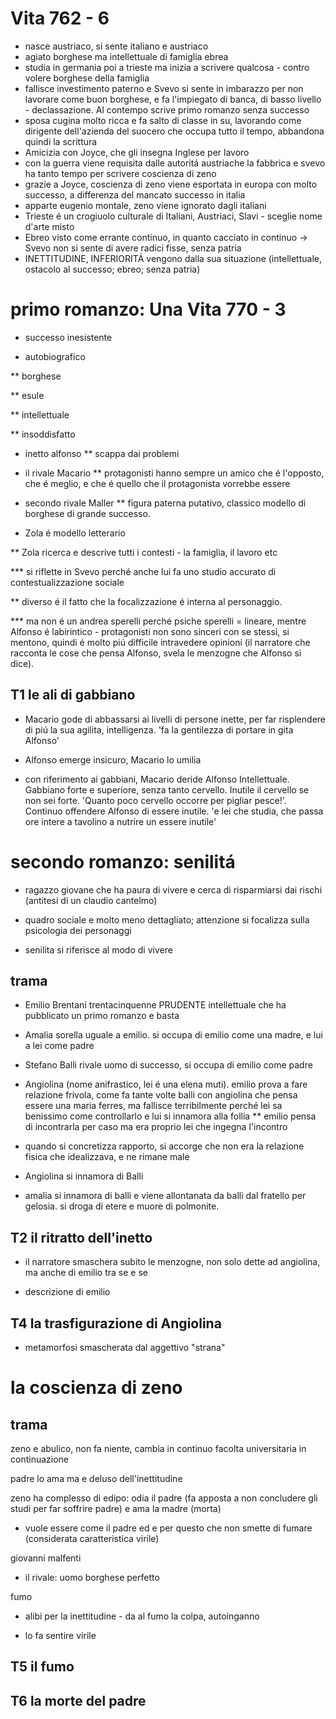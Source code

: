 # Vita 762 - 6
* nasce austriaco, si sente italiano e austriaco
* agiato borghese ma intellettuale di famiglia ebrea
* studia in germania poi a trieste ma inizia a scrivere qualcosa - contro volere borghese della famiglia
* fallisce investimento paterno e Svevo si sente in imbarazzo per non lavorare come buon borghese, e fa l'impiegato di banca, di basso livello - declassazione. Al contempo scrive primo romanzo senza successo
* sposa cugina molto ricca e fa salto di classe in su, lavorando come dirigente dell'azienda del suocero che occupa tutto il tempo, abbandona quindi la scrittura
* Amicizia con Joyce, che gli insegna Inglese per lavoro
* con la guerra viene requisita dalle autoritá austriache la fabbrica e svevo ha tanto tempo per scrivere coscienza di zeno
* grazie a Joyce, coscienza di zeno viene esportata in europa con molto successo, a differenza del mancato successo in italia
* apparte eugenio montale, zeno viene ignorato dagli italiani
* Trieste é un crogiuolo culturale di Italiani, Austriaci, Slavi - sceglie nome d'arte misto
* Ebreo visto come errante continuo, in quanto cacciato in continuo -> Svevo non si sente di avere radici fisse, senza patria
* INETTITUDINE, INFERIORITÁ vengono dalla sua situazione (intellettuale, ostacolo al successo; ebreo; senza patria)
# primo romanzo: Una Vita 770 - 3

* successo inesistente

* autobiografico

** borghese

** esule

** intellettuale

** insoddisfatto

* inetto alfonso
** scappa dai problemi

* il rivale Macario
** protagonisti hanno sempre un amico che é l'opposto, che é meglio, e che é quello che il protagonista vorrebbe essere

* secondo rivale Maller
** figura paterna putativo, classico modello di borghese di grande successo.

* Zola é modello letterario

** Zola ricerca e descrive tutti i contesti - la famiglia, il lavoro etc

*** si riflette in Svevo perché anche lui fa uno studio accurato di contestualizzazione sociale

** diverso é il fatto che la focalizzazione é interna al personaggio.

*** ma non é un andrea sperelli perché psiche sperelli = lineare, mentre Alfonso é labirintico - protagonisti non sono sinceri con se stessi, si mentono, quindi é molto piú difficile intravedere opinioni (il narratore che racconta le cose che pensa Alfonso, svela le menzogne che Alfonso si dice).

## T1 le ali di gabbiano

* Macario gode di abbassarsi ai livelli di persone inette, per far risplendere di piú la sua agilita, intelligenza. 'fa la gentilezza di portare in gita Alfonso'

* Alfonso emerge insicuro, Macario lo umilia

* con riferimento ai gabbiani, Macario deride Alfonso Intellettuale. Gabbiano forte e superiore, senza tanto cervello. Inutile il cervello se non sei forte. 'Quanto poco cervello occorre per pigliar pesce!'. Continuo offendere Alfonso di essere inutile. 'e lei che studia, che passa ore intere a tavolino a nutrire un essere inutile'

# secondo romanzo: senilitá

* ragazzo giovane che ha paura di vivere e cerca di risparmiarsi dai rischi (antitesi di un claudio cantelmo)

* quadro sociale e molto meno dettagliato; attenzione si focalizza sulla psicologia dei personaggi

* senilita si riferisce al modo di vivere

## trama

* Emilio Brentani trentacinquenne PRUDENTE intellettuale che ha pubblicato un primo romanzo e basta

* Amalia sorella uguale a emilio. si occupa di emilio come una madre, e lui a lei come padre

* Stefano Balli rivale uomo di successo, si occupa di emilio come padre

* Angiolina (nome anifrastico, lei é una elena muti). emilio prova a fare relazione frivola, come fa tante volte balli con angiolina che pensa essere una maria ferres, ma fallisce terribilmente perché lei sa benissimo come controllarlo e lui si innamora alla follia
** emilio pensa di incontrarla per caso ma era proprio lei che ingegna l'incontro

* quando si concretizza rapporto, si accorge che non era la relazione fisica che idealizzava, e ne rimane male

* Angiolina si innamora di Balli

* amalia si innamora di balli e viene allontanata da balli dal fratello per gelosia. si droga di etere e muore di polmonite.

## T2 il ritratto dell'inetto

* il narratore smaschera subito le menzogne, non solo dette ad angiolina, ma anche di emilio tra se e se

* descrizione di emilio
## T4 la trasfigurazione di Angiolina

* metamorfosi smascherata dal aggettivo "strana"

# la coscienza di zeno

## trama

zeno e abulico, non fa niente, cambia in continuo facolta universitaria in continuazione

padre lo ama ma e deluso dell'inettitudine

zeno ha complesso di edipo: odia il padre (fa apposta a non concludere gli studi per far soffrire padre) e ama la madre (morta)

* vuole essere come il padre ed e per questo che non smette di fumare (considerata caratteristica virile)

giovanni malfenti

* il rivale: uomo borghese perfetto

fumo

* alibi per la inettitudine - da al fumo la colpa, autoinganno

* lo fa sentire virile

## T5 il fumo

## T6 la morte del padre
